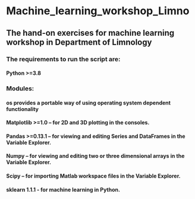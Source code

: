 # Machine_learning_workshop_Limno
## The hand-on exercises for machine learning workshop in Department of Limnology
### The requirements to run the script are:
#### Python >=3.8
### Modules:
#### os provides a portable way of using operating system dependent functionality
#### Matplotlib >=1.0 – for 2D and 3D plotting in the consoles.
#### Pandas >=0.13.1 – for viewing and editing Series and DataFrames in the Variable Explorer.
#### Numpy – for viewing and editing two or three dimensional arrays in the Variable Explorer.
#### Scipy – for importing Matlab workspace files in the Variable Explorer.
#### sklearn 1.1.1 - for machine learning in Python.
